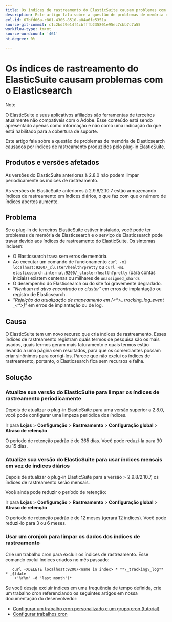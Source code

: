 ```yaml
---
title: Os índices de rastreamento do ElasticSuite causam problemas com o Elasticsearch
description: Este artigo fala sobre a questão de problemas de memória de Elasticsearch causados por índices de rastreamento produzidos pelo plug-in ElasticSuite.
exl-id: 67bfd06a-c801-4306-8510-a84a6fe5351a
source-git-commit: c1c2bd29e14f4cbfffb235801e95ec7cbb7c7a55
workflow-type: tm+mt
source-wordcount: '461'
ht-degree: 0%

---
```


# Os índices de rastreamento do ElasticSuite causam problemas com o Elasticsearch

>[!NOTE]
>
>O ElasticSuite e seus aplicativos afiliados são ferramentas de terceiros atualmente não compatíveis com o Adobe. Esse conteúdo está sendo apresentado apenas como informação e não como uma indicação do que está habilitado para a cobertura de suporte.

Este artigo fala sobre a questão de problemas de memória de Elasticsearch causados por índices de rastreamento produzidos pelo plug-in ElasticSuite.

## Produtos e versões afetados

As versões do ElasticSuite anteriores à 2.8.0 não podem limpar periodicamente os índices de rastreamento.

As versões do ElasticSuite anteriores à 2.9.8/2.10.7 estão armazenando índices de rastreamento em índices diários, o que faz com que o número de índices abertos aumente.

## Problema

Se o plug-in de terceiros ElasticSuite estiver instalado, você pode ter problemas de memória de Elasticsearch e o serviço de Elasticsearch pode travar devido aos índices de rastreamento do ElasticSuite. Os sintomas incluem:

* O Elasticsearch trava sem erros de memória.
* Ao executar um comando de funcionamento `curl -m1 localhost:9200/_cluster/health?pretty` ou `curl -m1 elasticsearch.internal:9200/_cluster/health?pretty` (para contas iniciais) existem centenas ou milhares de `unassigned_shards`
* O desempenho do Elasticsearch ou do site foi gravemente degradado.
* *&quot;Nenhum nó ativo encontrado no cluster&quot;* em erros de implantação ou registro de Elasticsearch.
* *&quot;Rejeição da atualização de mapeamento em [&lt;\*>_ tracking_log_event _&lt;\*>]&quot;* em erros de implantação ou de log.

## Causa

O ElasticSuite tem um novo recurso que cria índices de rastreamento. Esses índices de rastreamento registram quais termos de pesquisa são os mais usados, quais termos geram mais faturamento e quais termos estão levando a uma página sem resultados, para que os comerciantes possam criar sinônimos para corrigi-los. Parece que não exclui os índices de rastreamento, portanto, o Elasticsearch fica sem recursos e falha.

## Solução

### Atualize sua versão do ElasticSuite para limpar os índices de rastreamento periodicamente

Depois de atualizar o plug-in ElasticSuite para uma versão superior a 2.8.0, você pode configurar uma limpeza periódica dos índices.

Ir para **Lojas** > **Configuração** > **Rastreamento** > **Configuração global** > **Atraso de retenção**

O período de retenção padrão é de 365 dias. Você pode reduzi-la para 30 ou 15 dias.

### Atualize sua versão do ElasticSuite para usar índices mensais em vez de índices diários

Depois de atualizar o plug-in ElasticSuite para a versão > 2.9.8/2.10.7, os índices de rastreamento serão mensais.

Você ainda pode reduzir o período de retenção:

Ir para **Lojas** > **Configuração** > **Rastreamento** > **Configuração global** > **Atraso de retenção**

O período de retenção padrão é de 12 meses (gerará 12 índices). Você pode reduzi-lo para 3 ou 6 meses.

### Usar um cronjob para limpar os dados dos índices de rastreamento

Crie um trabalho cron para excluir os índices de rastreamento. Esse comando exclui índices criados no mês passado:

```
   curl -XDELETE localhost:9200/<name in index> * **\_tracking\_log** * _$(date
    +'%Y%m' -d 'last month')*
```

Se você deseja excluir índices em uma frequência de tempo definida, crie um trabalho cron referenciando os seguintes artigos em nossa documentação do desenvolvedor:

* [Configurar um trabalho cron personalizado e um grupo cron (tutorial)](https://devdocs.magento.com/guides/v2.3/config-guide/cron/custom-cron-tut.html)
* [Configurar trabalhos cron](https://devdocs.magento.com/guides/v2.3/cloud/configure/setup-cron-jobs.html)

